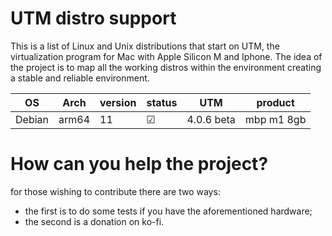 # UTM distro support
This is a list of Linux and Unix distributions that start on UTM, the virtualization program for Mac with Apple Silicon M and Iphone.
The idea of the project is to map all the working distros within the environment creating a stable and reliable environment.

|       OS       |      Arch     |   version  |    status   |   UTM       |   product   |
|----------------|---------------|------------|-------------| ----------- | ----------- |
|     Debian     |     arm64     |     11     |      ☑      |  4.0.6 beta | mbp m1 8gb  |

# How can you help the project?
for those wishing to contribute there are two ways:
- the first is to do some tests if you have the aforementioned hardware;
- the second is a donation on ko-fi.
